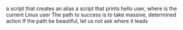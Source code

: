 a script that creates an alias
a script that prints hello user, where is the current Linux user
The path to success is to take massive, determined action
If the path be beautiful, let us not ask where it leads
